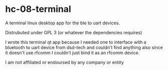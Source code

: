 # hc-08-terminal
A terminal linux desktop app for the ble to uart devices.

Distrubuted under GPL 3 (or whatever the dependencies requires)

I wrote this terminal qt app because I needed one to interface with a bluetooth
to uart device from dsd-tech and couldn't find anything also since it doesn't
use rfcomm I couldn't just bind it as an rfcomm device.

I am not affiliated or endoursed by any company or entity

